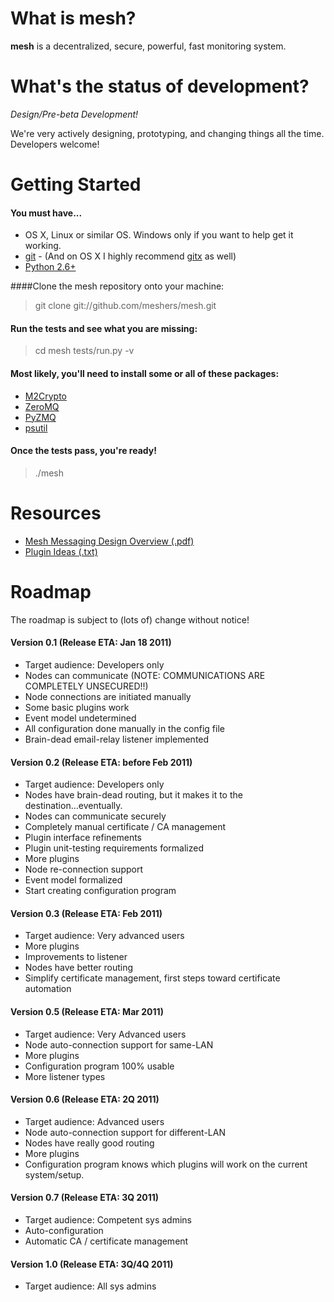 # What is mesh?

**mesh** is a decentralized, secure, powerful, fast monitoring system.

# What's the status of development?

_Design/Pre-beta Development!_

We're very actively designing, prototyping, and changing things all the time.  Developers welcome!

# Getting Started

#### You must have...
* OS X, Linux or similar OS.  Windows only if you want to help get it working.
* [git](http://git-scm.com/)  - (And on OS X I highly recommend [gitx](http://gitx.frim.nl/) as well)
* [Python 2.6+](http://python.org)

####Clone the mesh repository onto your machine:

> git clone git://github.com/meshers/mesh.git

#### Run the tests and see what you are missing:

> cd mesh
> tests/run.py -v

#### Most likely, you'll need to install some or all of these packages:

* [M2Crypto](http://chandlerproject.org/bin/view/Projects/MeTooCrypto)
* [ZeroMQ](http://www.zeromq.org/)
* [PyZMQ](http://www.zeromq.org/bindings:python)
* [psutil](http://code.google.com/p/psutil/)

#### Once the tests pass, you're ready!

> ./mesh

# Resources
* [Mesh Messaging Design Overview (.pdf)](https://github.com/meshers/mesh/blob/master/docs/messaging-design-overview.pdf)
* [Plugin Ideas (.txt)](https://github.com/meshers/mesh/blob/master/docs/plugin_ideas.txt)

# Roadmap

The roadmap is subject to (lots of) change without notice!

#### Version 0.1 (Release ETA: Jan 18 2011)
* Target audience: Developers only
* Nodes can communicate (NOTE: COMMUNICATIONS ARE COMPLETELY UNSECURED!!)
* Node connections are initiated manually
* Some basic plugins work
* Event model undetermined
* All configuration done manually in the config file
* Brain-dead email-relay listener implemented

#### Version 0.2 (Release ETA: before Feb 2011)
* Target audience: Developers only
* Nodes have brain-dead routing, but it makes it to the destination...eventually.
* Nodes can communicate securely
* Completely manual certificate / CA management
* Plugin interface refinements
* Plugin unit-testing requirements formalized
* More plugins
* Node re-connection support
* Event model formalized
* Start creating configuration program

#### Version 0.3 (Release ETA: Feb 2011)
* Target audience: Very advanced users
* More plugins
* Improvements to listener
* Nodes have better routing
* Simplify certificate management, first steps toward certificate automation

#### Version 0.5 (Release ETA: Mar 2011)
* Target audience: Very Advanced users
* Node auto-connection support for same-LAN
* More plugins
* Configuration program 100% usable
* More listener types

#### Version 0.6 (Release ETA: 2Q 2011)
* Target audience: Advanced users
* Node auto-connection support for different-LAN
* Nodes have really good routing
* More plugins
* Configuration program knows which plugins will work on the current system/setup.

#### Version 0.7 (Release ETA: 3Q 2011)
* Target audience: Competent sys admins
* Auto-configuration
* Automatic CA / certificate management

#### Version 1.0 (Release ETA: 3Q/4Q 2011)
* Target audience: All sys admins
